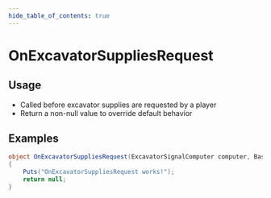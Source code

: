 ```yaml
---
hide_table_of_contents: true
---
```


# OnExcavatorSuppliesRequest

## Usage

* Called before excavator supplies are requested by a player
* Return a non-null value to override default behavior

## Examples

```csharp title=""
object OnExcavatorSuppliesRequest(ExcavatorSignalComputer computer, BasePlayer player)
{
    Puts("OnExcavatorSuppliesRequest works!");
    return null;
}
```
